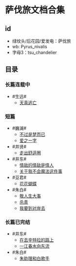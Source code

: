 # 萨伐旅文档合集


## id
- 绿坟头/后花园/爱发电：萨伐旅
- wb: Pyrus_nivalis
- 字母3：tsu_chandelier



## 目录

### 长篇连载中
- #生远# 
  - [天真逃亡](https://github.com/DarkStarSafari/SafariBook/tree/main/%E3%80%90%E7%94%9F%E8%BF%9C%E3%80%91%E5%A4%A9%E7%9C%9F%E9%80%83%E4%BA%A1%EF%BC%88%E8%BF%9E%E8%BD%BD%E4%B8%AD%EF%BC%89)

### 短篇
- #巍澜# 
  - [不过是梦而已](https://github.com/DarkStarSafari/SafariBook/blob/main/%E7%9F%AD%E7%AF%87%E5%90%88%E9%9B%86/%E3%80%90%E5%B7%8D%E6%BE%9C%E3%80%91%E4%B8%8D%E8%BF%87%E6%98%AF%E6%A2%A6%E8%80%8C%E5%B7%B2.md)
  - [爱之一字](https://github.com/DarkStarSafari/SafariBook/blob/main/%E7%9F%AD%E7%AF%87%E5%90%88%E9%9B%86/%E3%80%90%E5%B7%8D%E6%BE%9C%E3%80%91%E7%88%B1%E4%B9%8B%E4%B8%80%E5%AD%97.md)
- #井贤# 
  - [走出舒适圈](https://github.com/DarkStarSafari/SafariBook/blob/main/%E7%9F%AD%E7%AF%87%E5%90%88%E9%9B%86/%E3%80%90%E4%BA%95%E8%B4%A4%E3%80%91%E8%B5%B0%E5%87%BA%E8%88%92%E9%80%82%E5%9C%88.md)
- #井东# 
  - [情敌的情敌是情人](https://github.com/DarkStarSafari/SafariBook/blob/main/%E7%9F%AD%E7%AF%87%E5%90%88%E9%9B%86/%E3%80%90%E4%BA%95%E4%B8%9C%E3%80%91%E6%83%85%E6%95%8C%E7%9A%84%E6%83%85%E6%95%8C%E6%98%AF%E6%83%85%E4%BA%BA.md)
  - [关于我不会魔法这件事](https://github.com/DarkStarSafari/SafariBook/blob/main/%E7%9F%AD%E7%AF%87%E5%90%88%E9%9B%86/%E3%80%90%E4%BA%95%E4%B8%9C%E3%80%91%E5%85%B3%E4%BA%8E%E6%88%91%E4%B8%8D%E4%BC%9A%E9%AD%94%E6%B3%95%E8%BF%99%E4%BB%B6%E4%BA%8B.md)
- #豆君# 
  - [花花蝴蝶](https://github.com/DarkStarSafari/SafariBook/blob/main/%E7%9F%AD%E7%AF%87%E5%90%88%E9%9B%86/%E3%80%90%E8%B1%86%E5%90%9B%E3%80%91%E8%8A%B1%E8%8A%B1%E8%9D%B4%E8%9D%B6.md)
- #朱白# 
  - [敬人生大事](https://github.com/DarkStarSafari/SafariBook/blob/main/%E7%9F%AD%E7%AF%87%E5%90%88%E9%9B%86/%E3%80%90%E6%9C%B1%E7%99%BD%E3%80%91%E6%95%AC%E4%BA%BA%E7%94%9F%E5%A4%A7%E4%BA%8B.md)
  - [杀青](https://github.com/DarkStarSafari/SafariBook/blob/main/%E7%9F%AD%E7%AF%87%E5%90%88%E9%9B%86/%E3%80%90%E6%9C%B1%E7%99%BD%E3%80%91%E6%9D%80%E9%9D%92.md)
  - [我要到对岸去](https://github.com/DarkStarSafari/SafariBook/blob/main/%E7%9F%AD%E7%AF%87%E5%90%88%E9%9B%86/%E3%80%90%E6%9C%B1%E7%99%BD%E3%80%91%E6%88%91%E8%A6%81%E5%88%B0%E5%AF%B9%E5%B2%B8%E5%8E%BB.md)

### 长篇已完结
- #井东# 
  - [在去辛特拉的路上](https://github.com/DarkStarSafari/SafariBook/blob/main/%E3%80%90%E4%BA%95%E4%B8%9C%E3%80%91%E5%9C%A8%E5%8E%BB%E8%BE%9B%E7%89%B9%E6%8B%89%E7%9A%84%E8%B7%AF%E4%B8%8A/README.md)
  - [一江春水向东流](https://github.com/DarkStarSafari/SafariBook/tree/main/%E3%80%90%E4%BA%95%E4%B8%9C%E3%80%91%E4%B8%80%E6%B1%9F%E6%98%A5%E6%B0%B4%E5%90%91%E4%B8%9C%E6%B5%81)
- #朱白# 
  - [朱助理和白歌手](https://github.com/DarkStarSafari/SafariBook/tree/main/%E3%80%90%E6%9C%B1%E7%99%BD%E3%80%91%E6%9C%B1%E5%8A%A9%E7%90%86%E5%92%8C%E7%99%BD%E6%AD%8C%E6%89%8B)
